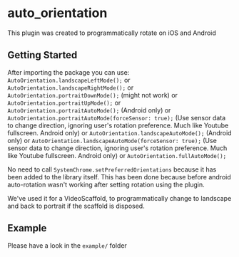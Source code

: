 # auto_orientation
This plugin was created to programmatically rotate on iOS and Android

## Getting Started

After importing the package you can use:
`AutoOrientation.landscapeLeftMode();` or 
`AutoOrientation.landscapeRightMode();` or
`AutoOrientation.portraitDownMode();` (might not work) or
`AutoOrientation.portraitUpMode();` or 
`AutoOrientation.portraitAutoMode();` (Android only) or
`AutoOrientation.portraitAutoMode(forceSensor: true);` (Use sensor data to change direction, ignoring user's rotation preference. Much like Youtube fullscreen. Android only) or
`AutoOrientation.landscapeAutoMode();` (Android only) or
`AutoOrientation.landscapeAutoMode(forceSensor: true);` (Use sensor data to change direction, ignoring user's rotation preference. Much like Youtube fullscreen. Android only) or
`AutoOrientation.fullAutoMode();`

No need to call `SystemChrome.setPreferredOrientations` because
it has been added to the library itself.
This has been done because before android auto-rotation wasn't
working after setting rotation using the plugin.

We've used it for a VideoScaffold, to programmatically change to landscape
and back to portrait if the scaffold is disposed.

## Example

Please have a look in the `example/` folder
